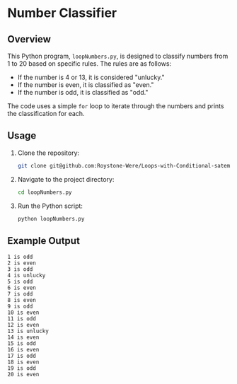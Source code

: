 # Number Classifier

## Overview
This Python program, `loopNumbers.py`, is designed to classify numbers from 1 to 20 based on specific rules. The rules are as follows:
- If the number is 4 or 13, it is considered "unlucky."
- If the number is even, it is classified as "even."
- If the number is odd, it is classified as "odd."

The code uses a simple `for` loop to iterate through the numbers and prints the classification for each.

## Usage
1. Clone the repository: 
    ```bash
    git clone git@github.com:Roystone-Were/Loops-with-Conditional-satement.git
    ```
2. Navigate to the project directory: 
    ```bash
    cd loopNumbers.py
    ```
3. Run the Python script: 
    ```bash
    python loopNumbers.py
    ```

## Example Output
```plaintext
1 is odd
2 is even
3 is odd
4 is unlucky
5 is odd
6 is even
7 is odd
8 is even
9 is odd
10 is even
11 is odd
12 is even
13 is unlucky
14 is even
15 is odd
16 is even
17 is odd
18 is even
19 is odd
20 is even
